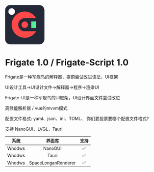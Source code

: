 <picture>
  <source media="(prefers-color-scheme: dark)" srcset="Frigate2-logo.svg">
  <img src="New-Frigate-Logo.png" alt="Frigate-Logo" height="128">
</picture>

# Frigate 1.0 / Frigate-Script 1.0 

Frigate是一种军舰鸟的解释器，提前尝试改进语法，UI框架

UI设计工具→UI设计文件→解释器→程序→渲染UI

Frigate-UI是一种军舰鸟的UI框架，UI设计界面文件尝试改进

高性能解析器 / vue的mvvm模式

配置文件格式: yaml、json、ini、TOML、
你们要投票要哪个配置文件格式?


支持 NanoGUI，LVGL，Tauri




| 系统 | 界面库 | 支持 | 
|:--:|:--:|:--:|
| Wnodws | NanoGUI | ✅ |
| Wnodws | Tauri | ✅ |
| Wnodws | SpaceLonganRenderer | ✅ |
